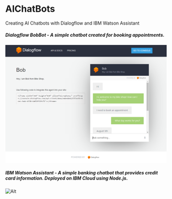 # AIChatBots
Creating AI Chatbots with Dialogflow and IBM Watson Assistant

##### Dialogflow BobBot - A simple chatbot created for booking appointments.
![Alt](https://github.com/Krishna2709/AIChatBots/blob/master/BobBot-DialogFlow/BobBotWebDemo.png)
##### IBM Watson Assistant - A simple banking chatbot that provides credit card information. Deployed on IBM Cloud using Node.js.
![Alt](https://github.com/Krishna2709/AIChatBots/blob/master/BobBot-IBMWatson/IBMWatson.png)


